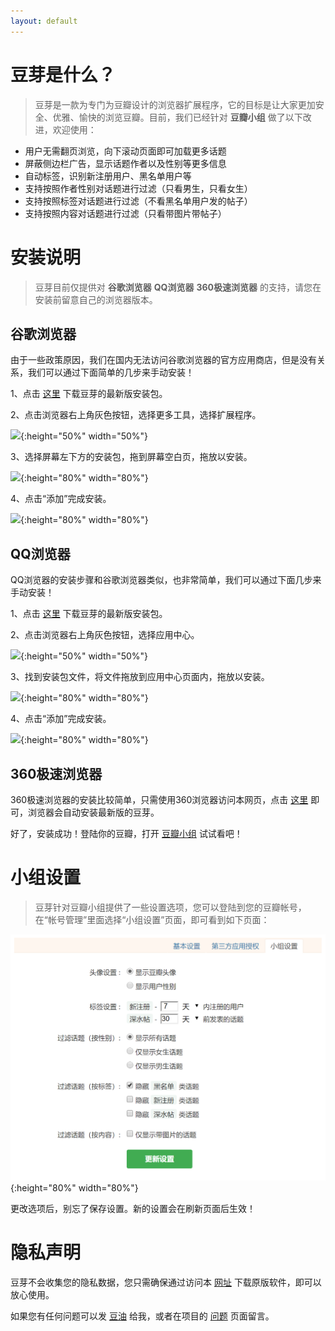 ```yaml
---
layout: default
---
```

# [](#header-1)豆芽是什么？
> 豆芽是一款为专门为豆瓣设计的浏览器扩展程序，它的目标是让大家更加安全、优雅、愉快的浏览豆瓣。目前，我们已经针对 **豆瓣小组** 做了以下改进，欢迎使用：

* 用户无需翻页浏览，向下滚动页面即可加载更多话题
* 屏蔽侧边栏广告，显示话题作者以及性别等更多信息
* 自动标签，识别新注册用户、黑名单用户等
* 支持按照作者性别对话题进行过滤（只看男生，只看女生）
* 支持按照标签对话题进行过滤（不看黑名单用户发的帖子）
* 支持按照内容对话题进行过滤（只看带图片带帖子）



# [](#header-1)安装说明

> 豆芽目前仅提供对 **谷歌浏览器** **QQ浏览器** **360极速浏览器** 的支持，请您在安装前留意自己的浏览器版本。

## [](#header-2)谷歌浏览器
由于一些政策原因，我们在国内无法访问谷歌浏览器的官方应用商店，但是没有关系，我们可以通过下面简单的几步来手动安装！

1、点击 [这里](https://github.com/haoxi911/douya/raw/master/release/douya_v2.0.crx) 下载豆芽的最新版安装包。

2、点击浏览器右上角灰色按钮，选择更多工具，选择扩展程序。

![](assets/img/chrome_step1.png){:height="50%" width="50%"}

3、选择屏幕左下方的安装包，拖到屏幕空白页，拖放以安装。

![](assets/img/chrome_step2.png){:height="80%" width="80%"}

4、点击“添加”完成安装。

![](assets/img/chrome_step3.png){:height="80%" width="80%"}

## [](#header-2)QQ浏览器
QQ浏览器的安装步骤和谷歌浏览器类似，也非常简单，我们可以通过下面几步来手动安装！

1、点击 [这里](https://github.com/haoxi911/douya/raw/master/release/douya_v2.0.crx) 下载豆芽的最新版安装包。

2、点击浏览器右上角灰色按钮，选择应用中心。

![](assets/img/qq_step1.png){:height="50%" width="50%"}

3、找到安装包文件，将文件拖放到应用中心页面内，拖放以安装。

![](assets/img/qq_step2.png){:height="80%" width="80%"}

4、点击“添加”完成安装。

![](assets/img/chrome_step3.png){:height="80%" width="80%"}

## [](#header-2)360极速浏览器

360极速浏览器的安装比较简单，只需使用360浏览器访问本网页，点击 [这里](https://github.com/haoxi911/douya/raw/master/release/douya_v2.0.crx) 即可，浏览器会自动安装最新版的豆芽。

好了，安装成功！登陆你的豆瓣，打开 [豆瓣小组](https://www.douban.com/group/) 试试看吧！



# [](#header-1)小组设置

> 豆芽针对豆瓣小组提供了一些设置选项，您可以登陆到您的豆瓣帐号，在“帐号管理”里面选择“小组设置”页面，即可看到如下页面：

![](assets/img/settings.png){:height="80%" width="80%"}

更改选项后，别忘了保存设置。新的设置会在刷新页面后生效！



# [](#header-1)隐私声明
豆芽不会收集您的隐私数据，您只需确保通过访问本 [网址](https://haoxi911.github.io/douya/) 下载原版软件，即可以放心使用。

如果您有任何问题可以发 [豆油](https://www.douban.com/doumail/write?to=101845695) 给我，或者在项目的 [问题](https://github.com/haoxi911/douya/issues) 页面留言。
